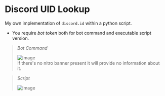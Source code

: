 # Discord UID Lookup
My own implementation of `discord.id` within a python script.

* You require *bot token* both for bot command and executable script version.


> *Bot Command*
>
> ![image](https://github.com/user-attachments/assets/742fade6-1d2f-4ccf-8a7a-bf6303549723) <br>
> If there's no nitro banner present it will provide no information about it.

>  *Script*
>
> ![image](https://github.com/user-attachments/assets/0e5ec13e-5a7b-41a2-ad09-d74cab703d1c) 



